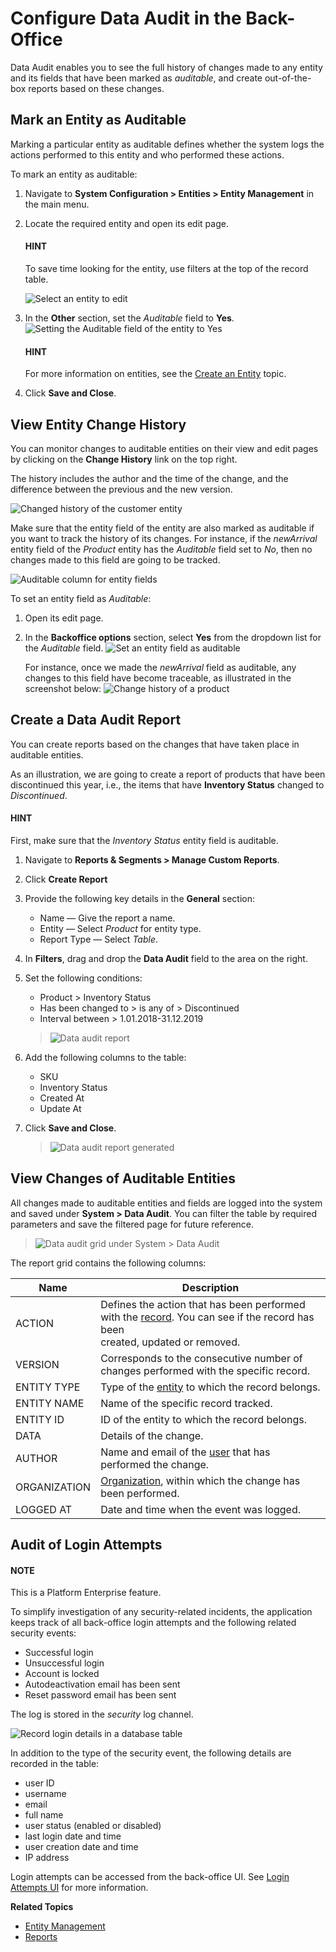 <a id="admin-guide-data-audit"></a>

<a id="user-guide-data-audit"></a>

# Configure Data Audit in the Back-Office

Data Audit enables you to see the full history of changes made to any entity and its fields that have been marked as *auditable*, and create out-of-the-box reports based on these changes.

## Mark an Entity as Auditable

Marking a particular entity as auditable defines whether the system logs the actions performed to this entity and who performed these actions.

To mark an entity as auditable:

1. Navigate to **System Configuration > Entities > Entity Management** in the main menu.
2. Locate the required entity and open its edit page.

   #### HINT
   To save time looking for the entity, use filters at the top of the record table.

   ![Select an entity to edit](img/backend/architecture/select_entity_for_data_audit.png)
3. In the **Other** section, set the *Auditable* field to **Yes**.
   ![Setting the Auditable field of the entity to Yes](img/backend/architecture/auditable_field.png)

   #### HINT
   For more information on entities, see the [Create an Entity](../entities/create-entities.md#doc-entity-actions-create) topic.
4. Click **Save and Close**.

## View Entity Change History

You can monitor changes to auditable entities on their view and edit pages by clicking on the **Change History** link on the top right.

The history includes the author and the time of the change, and the difference between the previous and the new version.

![Changed history of the customer entity](img/backend/architecture/changed_history.png)

Make sure that the entity field of the entity are also marked as auditable if you want to track the history of its changes. For instance, if the *newArrival* entity field of the *Product* entity has the *Auditable* field set to *No*, then no changes made to this field are going to be tracked.

![Auditable column for entity fields](img/backend/architecture/entity_fields_auditable.png)

To set an entity field as *Auditable*:

1. Open its edit page.
2. In the **Backoffice options** section, select **Yes** from the dropdown list for the *Auditable* field.
   ![Set an entity field as auditable](img/backend/architecture/set_entity_field_to_auditable.png)

   For instance, once we made the *newArrival* field as auditable, any changes to this field have become traceable, as illustrated in the screenshot below:
   ![Change history of a product](img/backend/architecture/change_history_for_product.png)

## Create a Data Audit Report

You can create reports based on the changes that have taken place in auditable entities.

As an illustration, we are going to create a report of products that have been discontinued this year, i.e., the items that have **Inventory Status** changed to *Discontinued*.

#### HINT
First, make sure that the *Inventory Status* entity field is auditable.

1. Navigate to **Reports & Segments > Manage Custom Reports**.
2. Click **Create Report**
3. Provide the following key details in the **General** section:
   * Name — Give the report a name.
   * Entity — Select *Product* for entity type.
   * Report Type — Select *Table*.
4. In **Filters**, drag and drop the **Data Audit** field to the area on the right.
5. Set the following conditions:
   * Product > Inventory Status
   * Has been changed to > is any of > Discontinued
   * Interval between > 1.01.2018-31.12.2019

   > ![Data audit report](img/backend/architecture/data_audit_report.png)
6. Add the following columns to the table:
   * SKU
   * Inventory Status
   * Created At
   * Update At
7. Click **Save and Close**.
   > ![Data audit report generated](img/backend/architecture/data_audit_report_generated.png)

## View Changes of Auditable Entities

All changes made to auditable entities and fields are logged into the system and saved under **System > Data Audit**. You can filter the table by required parameters and save the filtered page for future reference.

> ![Data audit grid under System > Data Audit](img/backend/architecture/data_audit_grid.png)

The report grid contains the following columns:

| Name         | Description                                                                                                                                                         |
|--------------|---------------------------------------------------------------------------------------------------------------------------------------------------------------------|
| ACTION       | Defines the action that has been performed with the [record](../../../glossary.md#term-Record). You can see if the record has been<br/>created, updated or removed. |
| VERSION      | Corresponds to the consecutive number of changes performed with the specific record.                                                                                |
| ENTITY TYPE  | Type of the [entity](../../../glossary.md#term-Entity) to which the record belongs.                                                                                 |
| ENTITY NAME  | Name of the specific record tracked.                                                                                                                                |
| ENTITY ID    | ID of the entity to which the record belongs.                                                                                                                       |
| DATA         | Details of the change.                                                                                                                                              |
| AUTHOR       | Name and email of the [user](../../../glossary.md#term-User) that has performed the change.                                                                         |
| ORGANIZATION | [Organization](../../../glossary.md#term-Organization), within which the change has been performed.                                                                 |
| LOGGED AT    | Date and time when the event was logged.                                                                                                                            |

## Audit of Login Attempts

#### NOTE
This is a Platform Enterprise feature.

To simplify investigation of any security-related incidents, the application keeps track of all back-office login attempts and the following related security events:

* Successful login
* Unsuccessful login
* Account is locked
* Autodeactivation email has been sent
* Reset password email has been sent

The log is stored in the *security* log channel.

![Record login details in a database table](user/img/system/data_audit/oro_logger_log_entry.png)

In addition to the type of the security event, the following details are recorded in the table:

* user ID
* username
* email
* full name
* user status (enabled or disabled)
* last login date and time
* user creation date and time
* IP address

Login attempts can be accessed from the back-office UI. See [Login Attempts UI](../user-management/login-attempts/index.md#user-guide-user-management-login-attempts) for more information.

**Related Topics**

* [Entity Management](../entities/index.md#entities-management)
* [Reports](../../reports-segments/reports/index.md#user-guide-reports)
